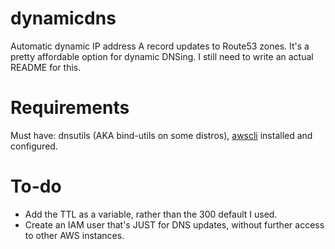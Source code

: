 # dynamicdns

Automatic dynamic IP address A record updates to Route53 zones.
It's a pretty affordable option for dynamic DNSing.
I still need to write an actual README for this.

# Requirements

Must have: dnsutils (AKA bind-utils on some distros), [awscli](http://docs.aws.amazon.com/cli/latest/userguide/installing.html) installed and configured.

# To-do

* Add the TTL as a variable, rather than the 300 default I used.
* Create an IAM user that's JUST for DNS updates, without further access to other AWS instances.
